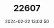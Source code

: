 ---
title: "22607"
category: "Madatyphlops cariei"
draft: false
date: 2024-02-22 13:03:50
languages:
  English: ["Hoffstetter's Worm Snake"]
---
